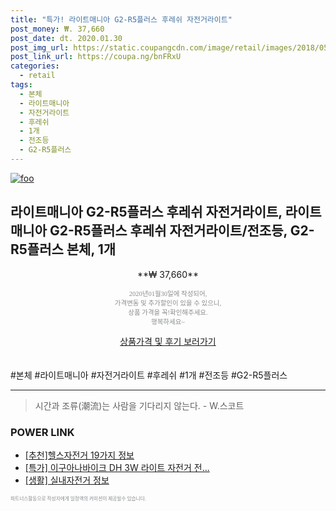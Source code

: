 ```yaml
--- 
title: "특가! 라이트매니아 G2-R5플러스 후레쉬 자전거라이트" 
post_money: ₩. 37,660 
post_date: dt. 2020.01.30 
post_img_url: https://static.coupangcdn.com/image/retail/images/2018/05/04/17/8/cdae0ea2-2c16-41a6-a193-8431a24c8041.jpg 
post_link_url: https://coupa.ng/bnFRxU 
categories: 
  - retail 
tags: 
  - 본체 
  - 라이트매니아 
  - 자전거라이트 
  - 후레쉬 
  - 1개 
  - 전조등 
  - G2-R5플러스 
--- 
```

[![foo](https://static.coupangcdn.com/image/retail/images/2018/05/04/17/8/cdae0ea2-2c16-41a6-a193-8431a24c8041.jpg)](https://coupa.ng/bnFRxU) 

## 라이트매니아 G2-R5플러스 후레쉬 자전거라이트, 라이트매니아 G2-R5플러스 후레쉬 자전거라이트/전조등, G2-R5플러스 본체, 1개 
<p style="text-align: center;">**₩ 37,660**</p> 
<p style="text-align: center;"><span style="color: #898c8f; font-family: Georgia,Times,serif; font-size: 0.75em;">2020년01월30일에 작성되어, <br>가격변동 및 추가할인이 있을 수 있으니,<br> 상품 가격을 꼭!확인해주세요.<br>행복하세요~</span> 
</p>	 
<div markdown="0" style="text-align: center;"><a href="https://coupa.ng/bnFRxU" class="btn btn--success">상품가격 및 후기 보러가기</a></div> 
<br><br> 
  #본체 #라이트매니아 #자전거라이트 #후레쉬 #1개 #전조등 #G2-R5플러스 
<hr> 

> 시간과 조류(潮流)는 사람을 기다리지 않는다. - W.스코트 


### POWER LINK

* <a href="https://blog.naver.com/fasyy4321/221784639639" target="_blank">[추천]헬스자전거 19가지 정보</a>
* <a href="https://blog.naver.com/santokki14/221789584400" target="_blank">[특가] 이구아나바이크 DH 3W 라이트 자전거 전...</a>
* <a href="https://blog.naver.com/sakai111/221757117433" target="_blank"> [생활] 실내자전거 정보 </a>

<span style="color: #898c8f; font-family: Georgia,Times,serif; font-size: 0.55em;">파트너스활동으로 작성자에게 일정액의 커미션이 제공될수 있습니다.</span> 
